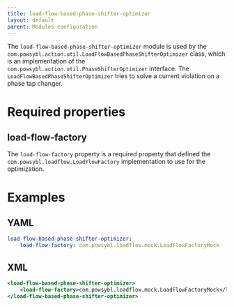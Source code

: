 ```yaml
---
title: load-flow-based-phase-shifter-optimizer
layout: default
parent: Modules configuration
---
```


The `load-flow-based-phase-shifter-optimizer` module is used by the `com.powsybl.action.util.LoadFlowBasedPhaseShifterOptimizer`
class, which is an implementation of the `com.powsybl.action.util.PhaseShifterOptimizer` interface. The
`LoadFlowBasedPhaseShifterOptimizer` tries to solve a current violation on a phase tap changer.

# Required properties

## load-flow-factory
The `load-flow-factory` property is a required property that defined the `com.powsybl.loadflow.LoadFlowFactory` implementation
to use for the optimization.

# Examples

## YAML
```yaml
load-flow-based-phase-shifter-optimizer:
    load-flow-factory: com.powsybl.loadflow.mock.LoadFlowFactoryMock
```

## XML
```xml
<load-flow-based-phase-shifter-optimizer>
    <load-flow-factory>com.powsybl.loadflow.mock.LoadFlowFactoryMock</load-flow-factory>
</load-flow-based-phase-shifter-optimizer>
```
